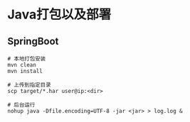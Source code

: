 # Java打包以及部署
## SpringBoot
```shell
# 本地打包安装
mvn clean
mvn install

# 上传到指定目录
scp target/*.har user@ip:<dir>

# 后台运行
nohup java -Dfile.encoding=UTF-8 -jar <jar> > log.log &
```
